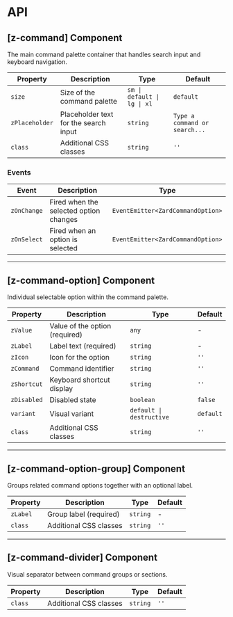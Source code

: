 # API

## [z-command] <span class="api-type-label component">Component</span>

The main command palette container that handles search input and keyboard navigation.

| Property       | Description                           | Type                        | Default                       |
| -------------- | ------------------------------------- | --------------------------- | ----------------------------- |
| `size`         | Size of the command palette           | `sm \| default \| lg \| xl` | `default`                     |
| `zPlaceholder` | Placeholder text for the search input | `string`                    | `Type a command or search...` |
| `class`        | Additional CSS classes                | `string`                    | `''`                          |

### Events

| Event       | Description                            | Type                              |
| ----------- | -------------------------------------- | --------------------------------- |
| `zOnChange` | Fired when the selected option changes | `EventEmitter<ZardCommandOption>` |
| `zOnSelect` | Fired when an option is selected       | `EventEmitter<ZardCommandOption>` |

---

## [z-command-option] <span class="api-type-label component">Component</span>

Individual selectable option within the command palette.

| Property    | Description                    | Type                     | Default   |
| ----------- | ------------------------------ | ------------------------ | --------- |
| `zValue`    | Value of the option (required) | `any`                    | -         |
| `zLabel`    | Label text (required)          | `string`                 | -         |
| `zIcon`     | Icon for the option            | `string`                 | `''`      |
| `zCommand`  | Command identifier             | `string`                 | `''`      |
| `zShortcut` | Keyboard shortcut display      | `string`                 | `''`      |
| `zDisabled` | Disabled state                 | `boolean`                | `false`   |
| `variant`   | Visual variant                 | `default \| destructive` | `default` |
| `class`     | Additional CSS classes         | `string`                 | `''`      |

---

## [z-command-option-group] <span class="api-type-label component">Component</span>

Groups related command options together with an optional label.

| Property | Description            | Type     | Default |
| -------- | ---------------------- | -------- | ------- |
| `zLabel` | Group label (required) | `string` | -       |
| `class`  | Additional CSS classes | `string` | `''`    |

---

## [z-command-divider] <span class="api-type-label component">Component</span>

Visual separator between command groups or sections.

| Property | Description            | Type     | Default |
| -------- | ---------------------- | -------- | ------- |
| `class`  | Additional CSS classes | `string` | `''`    |
